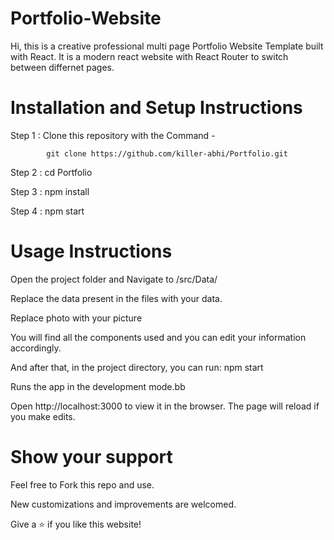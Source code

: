 # Portfolio-Website
Hi, this is a creative professional multi page Portfolio Website Template built with React. It is a modern react website with React Router to switch between differnet pages.

# Installation and Setup Instructions
  Step 1 : Clone this repository with the Command -
  
            git clone https://github.com/killer-abhi/Portfolio.git
  
  Step 2 : cd Portfolio
  
  Step 3 : npm install
  
  Step 4 : npm start

# Usage Instructions
  
  Open the project folder and Navigate to /src/Data/ 
  
  Replace the data present in the files with your data.
  
  Replace photo with your picture
  
  You will find all the components used and you can edit your information accordingly.

And after that, in the project directory, you can run: npm start

Runs the app in the development mode.bb

Open http://localhost:3000 to view it in the browser. The page will reload if you make edits.

# Show your support

Feel free to Fork this repo and use.

New customizations and improvements are welcomed.

Give a ⭐ if you like this website!
